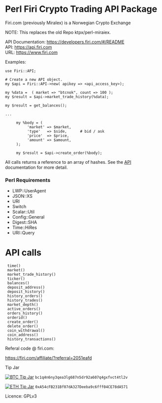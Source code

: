 # Perl Firi Crypto Trading API Package
 
Firi.com (previously MiraIex) is a Norwegian Crypto Exchange  

NOTE: This replaces the old Repo ktpx/perl-miraiex.

API Documentation: https://developers.firi.com/#/README  
API: https://api.firi.com   
URL: https://www.firi.com  


Examples:
```
use Firi::API;

# Create a new API object.
my $api = Firi::API->new( apikey => <api_access_key>);

my %data =  ( market => "btcnok", count => 100 );
my $result = $api->market_trade_history(%data); 
                                                                                     
my $result = get_balances();

...

     my %body = (
          'market' => $market,
          'type'   => $side,      # bid / ask
          'price'  => $price,
          'amount' => $amount,
     );

     my $result = $api->create_order(%body);

```

All calls returns a reference to an array of hashes. See the [API](https://developers.miraiex.com/#/README) documentation for 
more detail.

### Perl Requirements

* LWP::UserAgent
* JSON::XS
* URI
* Switch
* Scalar::Util
* Config::General
* Digest::SHA
* Time::HiRes
* URI::Query

# API calls

```
 time()
 market()
 market_trade_history()
 ticker()
 balances()
 deposit_address()
 deposit_history()
 history_orders()
 history_trades()
 market_depth()
 active_orders()
 orders_history()
 orderid()
 create_order()
 delete_order()
 coin_withdrawal()
 coin_address()
 history_transactions()

```

Referal code @ firi.com:

https://firi.com/affiliate/?referral=2051eafd  

Tip Jar 


[![BTC Tip Jar](https://img.shields.io/badge/BTC-tip-yellow.svg?logo=bitcoin&style=flat)](https://www.blockchain.com/btc/address/bc1q4n6ny3qea3lg687n5dr92a607q4gxfvct4tl2v) `bc1q4n6ny3qea3lg687n5dr92a607q4gxfvct4tl2v`

[![ETH Tip Jar](https://img.shields.io/badge/ETH-tip-blue.svg?logo=ethereum&style=flat)](https://etherscan.io/address/0xA54cFB231Bf07dA327Deeba9c6fff04CE78dA571) `0xA54cFB231Bf07dA327Deeba9c6fff04CE78dA571`

Licence: GPLv3

